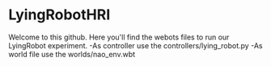 # LyingRobotHRI
Welcome to this github. Here you'll find the webots files to run our LyingRobot experiment.
-As controller use the controllers/lying_robot.py
-As world file use the worlds/nao_env.wbt
